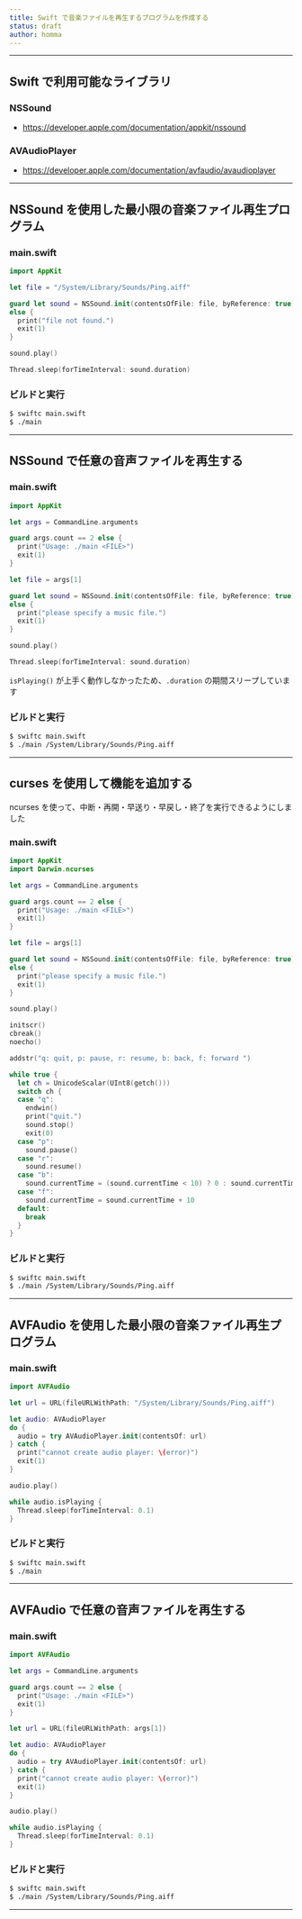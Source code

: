 ```yaml
---
title: Swift で音楽ファイルを再生するプログラムを作成する
status: draft
author: homma
---
```


--------------------------------------------------------------------------------

## Swift で利用可能なライブラリ

### NSSound
- https://developer.apple.com/documentation/appkit/nssound

### AVAudioPlayer
- https://developer.apple.com/documentation/avfaudio/avaudioplayer

--------------------------------------------------------------------------------

## NSSound を使用した最小限の音楽ファイル再生プログラム

### main.swift

````swift
import AppKit

let file = "/System/Library/Sounds/Ping.aiff"

guard let sound = NSSound.init(contentsOfFile: file, byReference: true)
else {
  print("file not found.")
  exit(1)
}

sound.play()

Thread.sleep(forTimeInterval: sound.duration)
````

### ビルドと実行

````sh
$ swiftc main.swift
$ ./main
````

--------------------------------------------------------------------------------

## NSSound で任意の音声ファイルを再生する

### main.swift

````swift
import AppKit

let args = CommandLine.arguments

guard args.count == 2 else {
  print("Usage: ./main <FILE>")
  exit(1)
}

let file = args[1]

guard let sound = NSSound.init(contentsOfFile: file, byReference: true)
else {
  print("please specify a music file.")
  exit(1)
}

sound.play()

Thread.sleep(forTimeInterval: sound.duration)
````

`isPlaying()` が上手く動作しなかったため、`.duration` の期間スリープしています

### ビルドと実行

````sh
$ swiftc main.swift
$ ./main /System/Library/Sounds/Ping.aiff
````

--------------------------------------------------------------------------------

## curses を使用して機能を追加する

ncurses を使って、中断・再開・早送り・早戻し・終了を実行できるようにしました

### main.swift
````swift
import AppKit
import Darwin.ncurses

let args = CommandLine.arguments

guard args.count == 2 else {
  print("Usage: ./main <FILE>")
  exit(1)
}

let file = args[1]

guard let sound = NSSound.init(contentsOfFile: file, byReference: true)
else {
  print("please specify a music file.")
  exit(1)
}

sound.play()

initscr()
cbreak()
noecho()

addstr("q: quit, p: pause, r: resume, b: back, f: forward ")

while true {
  let ch = UnicodeScalar(UInt8(getch()))
  switch ch {
  case "q":
    endwin()
    print("quit.")
    sound.stop()
    exit(0)
  case "p":
    sound.pause()
  case "r":
    sound.resume()
  case "b":
    sound.currentTime = (sound.currentTime < 10) ? 0 : sound.currentTime - 10
  case "f":
    sound.currentTime = sound.currentTime + 10
  default:
    break
  }
}
````

### ビルドと実行

````sh
$ swiftc main.swift
$ ./main /System/Library/Sounds/Ping.aiff
````

--------------------------------------------------------------------------------

## AVFAudio を使用した最小限の音楽ファイル再生プログラム

### main.swift

````swift
import AVFAudio

let url = URL(fileURLWithPath: "/System/Library/Sounds/Ping.aiff")

let audio: AVAudioPlayer
do {
  audio = try AVAudioPlayer.init(contentsOf: url)
} catch {
  print("cannot create audio player: \(error)")
  exit(1)
}

audio.play()

while audio.isPlaying {
  Thread.sleep(forTimeInterval: 0.1)
}
````

### ビルドと実行

````sh
$ swiftc main.swift
$ ./main
````

--------------------------------------------------------------------------------

## AVFAudio で任意の音声ファイルを再生する

### main.swift

````swift
import AVFAudio

let args = CommandLine.arguments

guard args.count == 2 else {
  print("Usage: ./main <FILE>")
  exit(1)
}

let url = URL(fileURLWithPath: args[1])

let audio: AVAudioPlayer
do {
  audio = try AVAudioPlayer.init(contentsOf: url)
} catch {
  print("cannot create audio player: \(error)")
  exit(1)
}

audio.play()

while audio.isPlaying {
  Thread.sleep(forTimeInterval: 0.1)
}
````

### ビルドと実行

````sh
$ swiftc main.swift
$ ./main /System/Library/Sounds/Ping.aiff
````

--------------------------------------------------------------------------------
